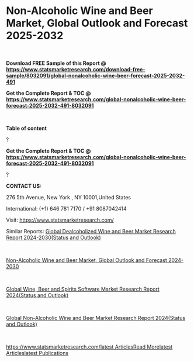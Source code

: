 <h1>Non-Alcoholic Wine and Beer Market, Global Outlook and Forecast 2025-2032</h1><br/><p><strong>Download FREE Sample of this Report @ <a href="https://www.statsmarketresearch.com/download-free-sample/8032091/global-nonalcoholic-wine-beer-forecast-2025-2032-491">https://www.statsmarketresearch.com/download-free-sample/8032091/global-nonalcoholic-wine-beer-forecast-2025-2032-491</a></strong></p>
 
 
 
 <div><b>Get the Complete Report & TOC @ <a href="https://www.statsmarketresearch.com/global-nonalcoholic-wine-beer-forecast-2025-2032-491-8032091">https://www.statsmarketresearch.com/global-nonalcoholic-wine-beer-forecast-2025-2032-491-8032091</a></b></div>
 
 
 
 <p><br />
 
 <b>Table of content</b></p>
 
 
 
 <p>? </p>
 
 
 
 <div><b>Get the Complete Report & TOC @ <a href="https://www.statsmarketresearch.com/global-nonalcoholic-wine-beer-forecast-2025-2032-491-8032091">https://www.statsmarketresearch.com/global-nonalcoholic-wine-beer-forecast-2025-2032-491-8032091</a></b></div>
 
 
 
 <p>? </p>
 
 
 
 <p><b>CONTACT US:</b><br />
 
 276 5th Avenue, New York , NY 10001,United States<br />
 
 International: (+1) 646 781 7170 / +91 8087042414<br />
 
 Visit: <a href="https://www.statsmarketresearch.com/">https://www.statsmarketresearch.com/</a><br />
 
 Similar Reports: <a href="https://www.statsmarketresearch.com/global-nonalcoholic-wine-beer-forecast-2025-2032-491-8032091">Global Dealcoholized Wine and Beer Market Research Report 2024-2030(Status and Outlook)</a><br />
 
 <br />
 
 <a href="https://www.statsmarketresearch.com/global-nonalcoholic-wine-beer-forecast-2025-2032-491-8032091">Non-Alcoholic Wine and Beer Market, Global Outlook and Forecast 2024-2030</a><br />
 
 <br />
 
 <a href="https://www.statsmarketresearch.com/global-nonalcoholic-wine-beer-forecast-2025-2032-491-8032091">Global Wine, Beer and Spirits Software Market Research Report 2024(Status and Outlook)</a><br />
 
 <br />
 
 <a href="https://www.statsmarketresearch.com/global-nonalcoholic-wine-beer-forecast-2025-2032-491-8032091">Global Non-Alcoholic Wine and Beer Market Research Report 2024(Status and Outlook)</a><br />
 
 <br />
 
 <a href="https://gyeongbokgung.com">https://www.statsmarketresearch.com/</a><a href="https://hallyeomaritime.com">latest Articles</a><a href="https://jingwansa.com">Read More</a><a href="https://nguoiviet.jp/">latest Articles</a><a href="https://www.intelmarketresearch.com/">latest Publications</a></p>